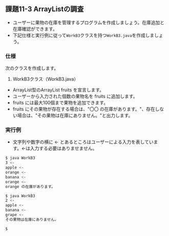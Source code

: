 ## 課題11-3 ArrayListの調査

- ユーザーに果物の在庫を管理するプログラムを作成しましょう。在庫追加と在庫確認ができます。
- 下記仕様と実行例に従って`WorkB3`クラスを持つ`WorkB3.java`を作成しましょう。

### 仕様

次のクラスを作成します。

1. WorkB3クラス（WorkB3.java）

- ArrayList<String>型のArrayList fruits を宣言します。
- ユーザーから入力された個数の果物名を fruits に追加します。
- fruits には最大100個まで果物を追加できます。
- fruits にその果物が存在する場合は、"〇〇 の在庫があります。"、存在しない場合は、"その果物は在庫にありません。"と出力します。

### 実行例

- 文字列や数字の横に <- とあるところはユーザーによる入力を表しています。<-は入力する必要はありませません。

```sh
$ java WorkB3
3 <-
apple <-
orange <-
banana <-
orange <-
orange の在庫があります。

$ java WorkB3
2 <-
apple <-
banana <-
grape <-
その果物は在庫にありません。

$
```